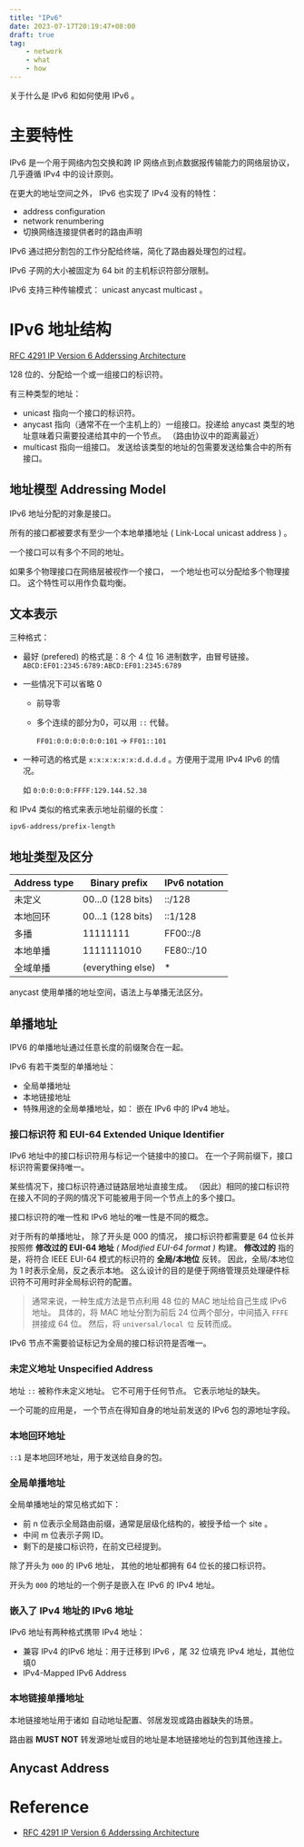 ```yaml
---
title: "IPv6"
date: 2023-07-17T20:19:47+08:00
draft: true
tag:
    - network
    - what
    - how
---
```


关于什么是 IPv6 和如何使用 IPv6 。

<!--more-->

# 主要特性

IPv6 是一个用于网络内包交换和跨 IP 网络点到点数据报传输能力的网络层协议，
几乎遵循 IPv4 中的设计原则。

在更大的地址空间之外，
IPv6 也实现了 IPv4 没有的特性：

- address configuration
- network renumbering
- 切换网络连接提供者时的路由声明

IPv6 通过把分割包的工作分配给终端，简化了路由器处理包的过程。

IPv6 子网的大小被固定为 64 bit 的主机标识符部分限制。

IPv6 支持三种传输模式： unicast anycast multicast 。

# IPv6 地址结构

[RFC 4291 IP Version 6 Adderssing Architecture](https://datatracker.ietf.org/doc/html/rfc4291)

128 位的、分配给一个或一组接口的标识符。

有三种类型的地址：

- unicast 指向一个接口的标识符。
- anycast 指向（通常不在一个主机上的）一组接口。投递给 anycast 类型的地址意味着只需要投递给其中的一个节点。 （路由协议中的距离最近）
- multicast 指向一组接口。 发送给该类型的地址的包需要发送给集合中的所有接口。

## 地址模型 Addressing Model

IPv6 地址分配的对象是接口。

所有的接口都被要求有至少一个本地单播地址 ( Link-Local unicast address ) 。

一个接口可以有多个不同的地址。

如果多个物理接口在网络层被视作一个接口，
一个地址也可以分配给多个物理接口。
这个特性可以用作负载均衡。

## 文本表示

三种格式：

- 最好 (prefered) 的格式是：8 个 4 位 16 进制数字，由冒号链接。 `ABCD:EF01:2345:6789:ABCD:EF01:2345:6789`
- 一些情况下可以省略 0
    - 前导零
    - 多个连续的部分为0，可以用 `::` 代替。 

        `FF01:0:0:0:0:0:0:101` -> `FF01::101`
- 一种可选的格式是 `x:x:x:x:x:x:d.d.d.d` 。方便用于混用 IPv4 IPv6 的情况。

    如 `0:0:0:0:0:FFFF:129.144.52.38`

和 IPv4 类似的格式来表示地址前缀的长度：

`ipv6-address/prefix-length`

## 地址类型及区分

| Address type        | Binary prefix       | IPv6 notation |
| ------------        | -------------       | ------------- |
| 未定义               | 00...0  (128 bits)  | ::/128        |
| 本地回环              | 00...1  (128 bits)  | ::1/128       |
| 多播                 | 11111111            | FF00::/8      |
| 本地单播             | 1111111010          | FE80::/10     |
| 全域单播             | (everything else)   | *             |

anycast 使用单播的地址空间，语法上与单播无法区分。

## 单播地址

IPV6 的单播地址通过任意长度的前缀聚合在一起。

IPv6 有若干类型的单播地址：

- 全局单播地址
- 本地链接地址
- 特殊用途的全局单播地址，如： 嵌在 IPv6 中的 IPv4 地址。

### 接口标识符 和 EUI-64 Extended Unique Identifier

IPv6 地址中的接口标识符用与标记一个链接中的接口。
在一个子网前缀下，接口标识符需要保持唯一。

某些情况下，接口标识符通过链路层地址直接生成。
（因此）相同的接口标识符在接入不同的子网的情况下可能被用于同一个节点上的多个接口。

接口标识符的唯一性和 IPv6 地址的唯一性是不同的概念。

对于所有的单播地址，
除了开头是 000 的情况，
接口标识符都需要是 64 位长并按照修 **修改过的 EUI-64 地址** *( Modified EUI-64 format )* 构建。
**修改过的** 指的是，将符合 IEEE EUI-64 模式的标识符的 **全局/本地位** 反转。
因此，全局/本地位为 1 时表示全局，反之表示本地。
这么设计的目的是便于网络管理员处理硬件标识符不可用时非全局标识符的配置。

> 通常来说，一种生成方法是节点利用 48 位的 MAC 地址给自己生成 IPv6 地址。
> 具体的，将 MAC 地址分割为前后 24 位两个部分，中间插入 `FFFE` 拼接成 64 位。
> 然后，将 `universal/local 位` 反转而成。

IPv6 节点不需要验证标记为全局的接口标识符是否唯一。

### 未定义地址 Unspecified Address

地址 `::` 被称作未定义地址。
它不可用于任何节点。
它表示地址的缺失。

一个可能的应用是，
一个节点在得知自身的地址前发送的 IPv6 包的源地址字段。

### 本地回环地址

`::1` 是本地回环地址，用于发送给自身的包。

### 全局单播地址

全局单播地址的常见格式如下：

- 前 n 位表示全局路由前缀，通常是层级化结构的，被授予给一个 site 。
- 中间 m 位表示子网 ID。
- 剩下的是接口标识符，在前文已经提到。

除了开头为 `000` 的 IPv6 地址，
其他的地址都拥有 64 位长的接口标识符。

开头为 `000` 的地址的一个例子是嵌入在 IPv6 的 IPv4 地址。

### 嵌入了 IPv4 地址的 IPv6 地址

IPv6 地址有两种格式携带 IPv4 地址：

- 兼容 IPv4 的IPv6 地址：用于迁移到 IPv6 ，尾 32 位填充 IPv4 地址，其他位填0
- IPv4-Mapped IPv6 Address

### 本地链接单播地址

本地链接地址用于诸如
自动地址配置、邻居发现或路由器缺失的场景。

路由器 **MUST NOT** 转发源地址或目的地址是本地链接地址的包到其他连接上。

## Anycast Address

# Reference

- [RFC 4291 IP Version 6 Adderssing Architecture](https://datatracker.ietf.org/doc/html/rfc4291)

